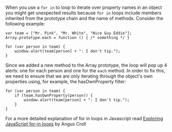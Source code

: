 
When you use a `for in` to loop to iterate over property names in an object you might get unexpected results because
`for in` loops include members inherited from the prototype chain and the name of methods. Consider the following example:

    var team = ["Mr. Pink", "Mr. White", "Nice Guy Eddie"];
    Array.prototype.each = function () { /* something */ }

    for (var person in team) {
        window.alert(team[person] + ": I don't tip.");
    }

Since we added a new method to the Array prototype, the loop will pop up 4 alerts: one for each person and one for the `each` method.
In order to fix this, we need to ensure that we are only iterating through the object's own properties using, for example, the hasOwnProperty filter:

    for (var person in team) {
        if (team.hasOwnProperty(person)) {
            window.alert(team[person] + ": I don't tip.");
        }
    }

For a more detailed explanation of for in loops in Javascript read
[Exploring JavaScript for-in loops](http://javascriptweblog.wordpress.com/2011/01/04/exploring-javascript-for-in-loops/) by Angus Croll
      